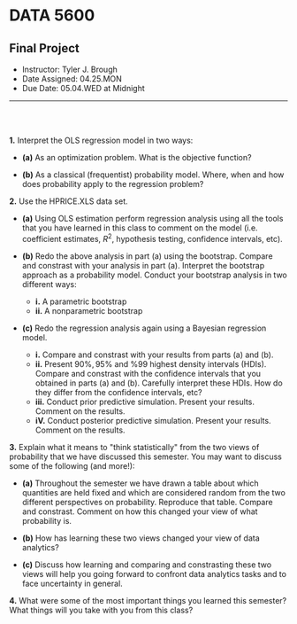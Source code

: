 # __DATA 5600__

## __Final Project__


* Instructor: Tyler J. Brough
* Date Assigned: 04.25.MON
* Due Date: 05.04.WED at Midnight
---


<br>
<br>

__1.__ Interpret the OLS regression model in two ways:

* __(a)__ As an optimization problem. What is the objective function? 

* __(b)__ As a classical (frequentist) probability model. Where, when and how does probability apply to the regression problem? 


__2.__ Use the HPRICE.XLS data set.

* __(a)__ Using OLS estimation perform regression analysis using all the tools that you have learned in this class to comment on the model (i.e. coefficient estimates, $R^{2}$, hypothesis testing, confidence intervals, etc).

* __(b)__ Redo the above analysis in part (a) using the bootstrap. Compare and constrast with your analysis in part (a). Interpret the bootstrap approach as a probability model. Conduct your bootstrap analysis in two different ways: 
    - __i.__ A parametric bootstrap
    - __ii.__ A nonparametric bootstrap
    
* __(c)__ Redo the regression analysis again using a Bayesian regression model. 
    - __i.__ Compare and constrast with your results from parts (a) and (b).
    - __ii.__ Present $90\%, 95\%$ and $\%99$ highest density intervals (HDIs). Compare and constrast with the confidence intervals that you obtained in parts (a) and (b). Carefully interpret these HDIs. How do they differ from the confidence intervals, etc?
    - __iii.__ Conduct prior predictive simulation. Present your results. Comment on the results.
    - __iV.__ Conduct posterior predictive simulation. Present your results. Comment on the results.
    
    
__3.__ Explain what it means to "think statistically" from the two views of probability that we have discussed this semester. You may want to discuss some of the following (and more!):

* __(a)__ Throughout the semester we have drawn a table about which quantities are held fixed and which are considered random from the two different perspectives on probability. Reproduce that table. Compare and constrast. Comment on how this changed your view of what probability is.

* __(b)__ How has learning these two views changed your view of data analytics? 

* __(c)__ Discuss how learning and comparing and constrasting these two views will help you going forward to confront data analytics tasks and to face uncertainty in general.


__4.__ What were some of the most important things you learned this semester? What things will you take with you from this class? 